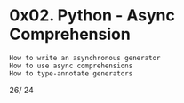 # 0x02. Python - Async Comprehension


    How to write an asynchronous generator
    How to use async comprehensions
    How to type-annotate generators
26/ 24